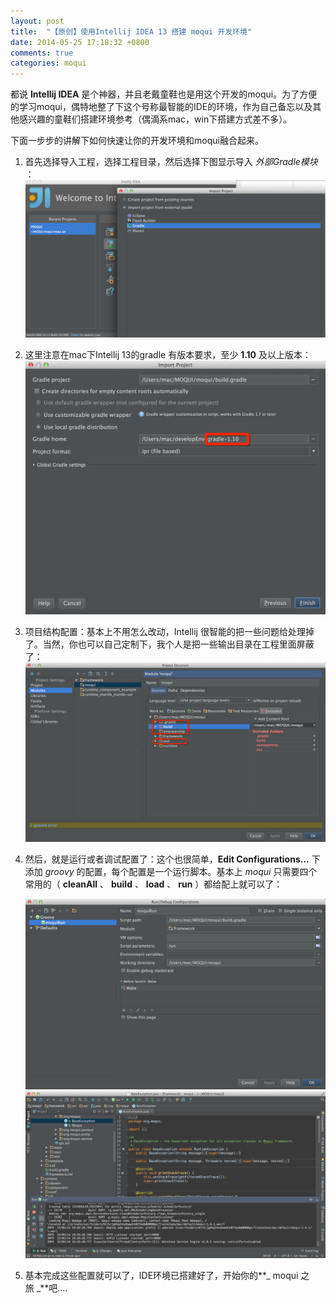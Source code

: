 ```yaml
---
layout: post
title:  "【原创】使用Intellij IDEA 13 搭建 moqui 开发环境"
date: 2014-05-25 17:18:32 +0800
comments: true
categories: moqui
---
```



都说 **Intellij IDEA** 是个神器，并且老戴童鞋也是用这个开发的moqui。为了方便的学习moqui，偶特地整了下这个号称最智能的IDE的环境，作为自己备忘以及其他感兴趣的童鞋们搭建环境参考（偶滴系mac，win下搭建方式差不多）。

下面一步步的讲解下如何快速让你的开发环境和moqui融合起来。

<!--more-->

1. 首先选择导入工程，选择工程目录，然后选择下图显示导入 _外部Gradle模块_ ：  
	![import project][image-1]

2. 这里注意在mac下Intellij 13的gradle 有版本要求，至少 **1.10** 及以上版本：  
	![gradleVersion][image-2]


3. 项目结构配置：基本上不用怎么改动，Intellij 很智能的把一些问题给处理掉了。当然，你也可以自己定制下，我个人是把一些输出目录在工程里面屏蔽了：
	![config][image-3]

4. 然后，就是运行或者调试配置了：这个也很简单，**Edit Configurations…** 下添加 _groovy_ 的配置，每个配置是一个运行脚本。基本上 _moqui_ 只需要四个常用的（ **cleanAll** 、 **build** 、 **load** 、 **run** ）都给配上就可以了：

	![runConf][image-4]
	![idea][image-5]

5. 基本完成这些配置就可以了，IDE环境已搭建好了，开始你的**_ moqui 之旅 _**吧....


[image-1]:	/moquiImgs/2014-05-25-moqui-with-intellij/import.png "import project"
[image-2]:	/moquiImgs/2014-05-25-moqui-with-intellij/gradleV10.png "gradleVersion"
[image-3]:	/moquiImgs/2014-05-25-moqui-with-intellij/config.png "config"
[image-4]:	/moquiImgs/2014-05-25-moqui-with-intellij/runConf.png "runConf"
[image-5]:	/moquiImgs/2014-05-25-moqui-with-intellij/idea.png "idea"